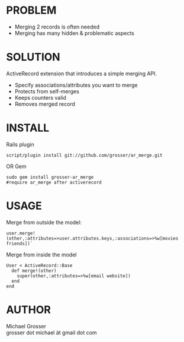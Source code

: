 PROBLEM
=======
 - Merging 2 records is often needed
 - Merging has many hidden & problematic aspects


SOLUTION
==========
ActiveRecord extension that introduces a simple merging API.

 - Specify associations/attributes you want to merge
 - Protects from self-merges
 - Keeps counters valid
 - Removes merged record


INSTALL
=======

Rails plugin

    script/plugin install git://github.com/grosser/ar_merge.git

OR Gem

    sudo gem install grosser-ar_merge
    #require ar_merge after activerecord


USAGE
=====
Merge from outside the model:

    user.merge!(other,:attributes=>user.attributes.keys,:associations=>%w[movies friends])`

Merge from inside the model

    User < ActiveRecord::Base
      def merge!(other)
        super(other,:attributes=>%w[email website])
      end
    end

AUTHOR
======
  Michael Grosser  
  grosser dot michael ät gmail dot com  
